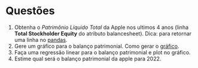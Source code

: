 # Questões

1. Obtenha o *Patrimônio Líquido Total* da Apple nos ultimos 4 anos (linha **Total Stockholder Equity** do atributo balancesheet). Dica: para retornar uma linha no [pandas](https://pandas.pydata.org/pandas-docs/stable/user_guide/indexing.html).
2. Gere um gráfico para o balanço patrimonial. Como gerar o [gráfico](https://plotly.com/python/line-and-scatter/).
3. Faça uma regressão linear para o balanço patrimonial e plot no gráfico.
4. Estime qual será o balanço patrimonial da apple para 2022.